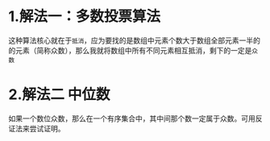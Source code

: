 # 1.解法一：多数投票算法
这种算法核心就在于`抵消`，应为要找的是数组中元素个数大于数组全部元素一半的的元素（简称众数），那么我就将数组中所有不同元素相互抵消，剩下的一定是`众数`

# 2.解法二 中位数
如果一个数位众数，那么在一个有序集合中，其中间那个数一定属于众数。可用反证法来尝试证明。
